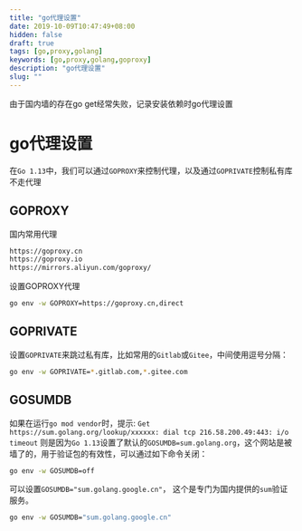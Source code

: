 ```yaml
---
title: "go代理设置"
date: 2019-10-09T10:47:49+08:00
hidden: false
draft: true
tags: [go,proxy,golang]
keywords: [go,proxy,golang,goproxy]
description: "go代理设置"
slug: ""
---
```


由于国内墙的存在go get经常失败，记录安装依赖时go代理设置
<!--more-->

# go代理设置

在`Go 1.13`中，我们可以通过`GOPROXY`来控制代理，以及通过`GOPRIVATE`控制私有库不走代理

## GOPROXY

国内常用代理
```txt
https://goproxy.cn
https://goproxy.io
https://mirrors.aliyun.com/goproxy/
```

设置GOPROXY代理
```bash
go env -w GOPROXY=https://goproxy.cn,direct
```

## GOPRIVATE

设置`GOPRIVATE`来跳过私有库，比如常用的`Gitlab`或`Gitee`，中间使用逗号分隔：
```bash
go env -w GOPRIVATE=*.gitlab.com,*.gitee.com
```

## GOSUMDB

如果在运行`go mod vendor`时，提示:
`Get https://sum.golang.org/lookup/xxxxxx: dial tcp 216.58.200.49:443: i/o timeout`
则是因为`Go 1.13`设置了默认的`GOSUMDB=sum.golang.org`，这个网站是被墙了的，用于验证包的有效性，可以通过如下命令关闭：
```bash
go env -w GOSUMDB=off
```
可以设置`GOSUMDB="sum.golang.google.cn"`， 这个是专门为国内提供的`sum`验证服务。
```bash
go env -w GOSUMDB="sum.golang.google.cn"
```